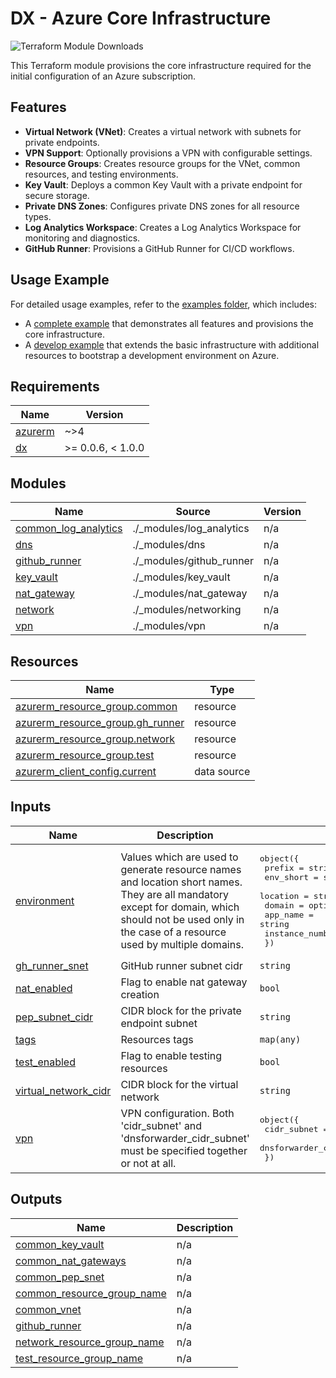 # DX - Azure Core Infrastructure

![Terraform Module Downloads](https://img.shields.io/terraform/module/dm/pagopa-dx/azure-core-infra/azurerm?logo=terraform&label=downloads&cacheSeconds=5000&link=https%3A%2F%2Fregistry.terraform.io%2Fmodules%2Fpagopa-dx%2Fazure-core-infra%2Fazurerm%2Flatest)

This Terraform module provisions the core infrastructure required for the initial configuration of an Azure subscription.

## Features

- **Virtual Network (VNet)**: Creates a virtual network with subnets for private endpoints.
- **VPN Support**: Optionally provisions a VPN with configurable settings.
- **Resource Groups**: Creates resource groups for the VNet, common resources, and testing environments.
- **Key Vault**: Deploys a common Key Vault with a private endpoint for secure storage.
- **Private DNS Zones**: Configures private DNS zones for all resource types.
- **Log Analytics Workspace**: Creates a Log Analytics Workspace for monitoring and diagnostics.
- **GitHub Runner**: Provisions a GitHub Runner for CI/CD workflows.

## Usage Example

For detailed usage examples, refer to the [examples folder](https://github.com/pagopa-dx/terraform-azurerm-azure-core-infra/tree/main/example), which includes:

- A [complete example](https://github.com/pagopa-dx/terraform-azurerm-azure-core-infra/tree/main/example/complete) that demonstrates all features and provisions the core infrastructure.
- A [develop example](https://github.com/pagopa-dx/terraform-azurerm-azure-core-infra/tree/main/example/develop) that extends the basic infrastructure with additional resources to bootstrap a development environment on Azure.

<!-- BEGIN_TF_DOCS -->
## Requirements

| Name | Version |
|------|---------|
| <a name="requirement_azurerm"></a> [azurerm](#requirement\_azurerm) | ~>4 |
| <a name="requirement_dx"></a> [dx](#requirement\_dx) | >= 0.0.6, < 1.0.0 |

## Modules

| Name | Source | Version |
|------|--------|---------|
| <a name="module_common_log_analytics"></a> [common\_log\_analytics](#module\_common\_log\_analytics) | ./_modules/log_analytics | n/a |
| <a name="module_dns"></a> [dns](#module\_dns) | ./_modules/dns | n/a |
| <a name="module_github_runner"></a> [github\_runner](#module\_github\_runner) | ./_modules/github_runner | n/a |
| <a name="module_key_vault"></a> [key\_vault](#module\_key\_vault) | ./_modules/key_vault | n/a |
| <a name="module_nat_gateway"></a> [nat\_gateway](#module\_nat\_gateway) | ./_modules/nat_gateway | n/a |
| <a name="module_network"></a> [network](#module\_network) | ./_modules/networking | n/a |
| <a name="module_vpn"></a> [vpn](#module\_vpn) | ./_modules/vpn | n/a |

## Resources

| Name | Type |
|------|------|
| [azurerm_resource_group.common](https://registry.terraform.io/providers/hashicorp/azurerm/latest/docs/resources/resource_group) | resource |
| [azurerm_resource_group.gh_runner](https://registry.terraform.io/providers/hashicorp/azurerm/latest/docs/resources/resource_group) | resource |
| [azurerm_resource_group.network](https://registry.terraform.io/providers/hashicorp/azurerm/latest/docs/resources/resource_group) | resource |
| [azurerm_resource_group.test](https://registry.terraform.io/providers/hashicorp/azurerm/latest/docs/resources/resource_group) | resource |
| [azurerm_client_config.current](https://registry.terraform.io/providers/hashicorp/azurerm/latest/docs/data-sources/client_config) | data source |

## Inputs

| Name | Description | Type | Default | Required |
|------|-------------|------|---------|:--------:|
| <a name="input_environment"></a> [environment](#input\_environment) | Values which are used to generate resource names and location short names. They are all mandatory except for domain, which should not be used only in the case of a resource used by multiple domains. | <pre>object({<br/>    prefix          = string<br/>    env_short       = string<br/>    location        = string<br/>    domain          = optional(string)<br/>    app_name        = string<br/>    instance_number = string<br/>  })</pre> | n/a | yes |
| <a name="input_gh_runner_snet"></a> [gh\_runner\_snet](#input\_gh\_runner\_snet) | GitHub runner subnet cidr | `string` | `"10.0.242.0/23"` | no |
| <a name="input_nat_enabled"></a> [nat\_enabled](#input\_nat\_enabled) | Flag to enable nat gateway creation | `bool` | `false` | no |
| <a name="input_pep_subnet_cidr"></a> [pep\_subnet\_cidr](#input\_pep\_subnet\_cidr) | CIDR block for the private endpoint subnet | `string` | `"10.0.2.0/23"` | no |
| <a name="input_tags"></a> [tags](#input\_tags) | Resources tags | `map(any)` | n/a | yes |
| <a name="input_test_enabled"></a> [test\_enabled](#input\_test\_enabled) | Flag to enable testing resources | `bool` | `false` | no |
| <a name="input_virtual_network_cidr"></a> [virtual\_network\_cidr](#input\_virtual\_network\_cidr) | CIDR block for the virtual network | `string` | `"10.0.0.0/16"` | no |
| <a name="input_vpn"></a> [vpn](#input\_vpn) | VPN configuration. Both 'cidr\_subnet' and 'dnsforwarder\_cidr\_subnet' must be specified together or not at all. | <pre>object({<br/>    cidr_subnet              = optional(string, "")<br/>    dnsforwarder_cidr_subnet = optional(string, "")<br/>  })</pre> | `{}` | no |

## Outputs

| Name | Description |
|------|-------------|
| <a name="output_common_key_vault"></a> [common\_key\_vault](#output\_common\_key\_vault) | n/a |
| <a name="output_common_nat_gateways"></a> [common\_nat\_gateways](#output\_common\_nat\_gateways) | n/a |
| <a name="output_common_pep_snet"></a> [common\_pep\_snet](#output\_common\_pep\_snet) | n/a |
| <a name="output_common_resource_group_name"></a> [common\_resource\_group\_name](#output\_common\_resource\_group\_name) | n/a |
| <a name="output_common_vnet"></a> [common\_vnet](#output\_common\_vnet) | n/a |
| <a name="output_github_runner"></a> [github\_runner](#output\_github\_runner) | n/a |
| <a name="output_network_resource_group_name"></a> [network\_resource\_group\_name](#output\_network\_resource\_group\_name) | n/a |
| <a name="output_test_resource_group_name"></a> [test\_resource\_group\_name](#output\_test\_resource\_group\_name) | n/a |
<!-- END_TF_DOCS -->
